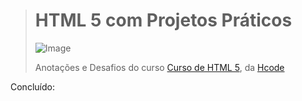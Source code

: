 > # **HTML 5 com Projetos Práticos**
>
> ![Image](https://profilinator.rishav.dev/skills-assets/html5-original-wordmark.svg)
>
> Anotações e Desafios do curso [Curso de HTML 5](https://www.udemy.com/course/web-html5-css3-javascript/), da [Hcode](https://www.udemy.com/user/lawrenceturton/)

Concluído:
